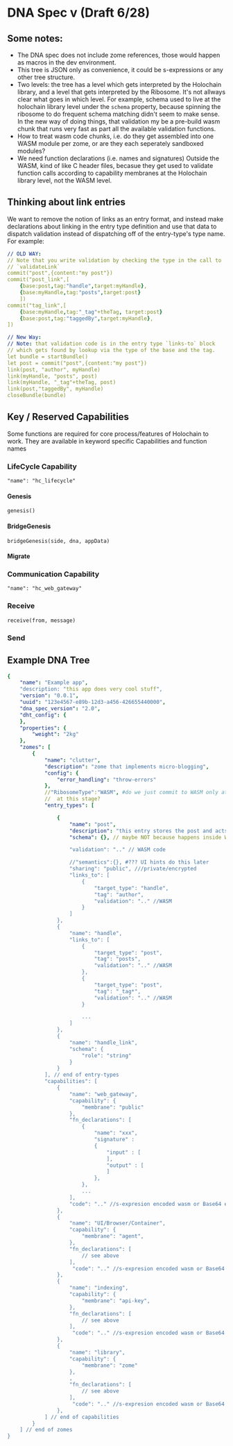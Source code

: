 # DNA Spec v (Draft 6/28)

## Some notes:

- The DNA spec does not include zome references, those would happen as macros in the dev environment.
- This tree is JSON only as convenience, it could be s-expressions or any other tree structure.
- Two levels: the tree has a level which gets interpreted by the Holochain library, and a level that gets interpreted by the Ribosome.  It's not allways clear what goes in which level.  For example, schema used to live at the holochain library level under the `schema` property, because spinning the ribosome to do frequent schema matching didn't seem to make sense.  In the new way of doing things, that validation my be a pre-build wasm chunk that runs very fast as part all the available validation functions.
- How to treat wasm code chunks, i.e. do they get assembled into one WASM module per zome, or are they each seperately sandboxed modules?
- We need function declarations (i.e. names and signatures) Outside the WASM, kind of like C header files, becasue they get used to validate function calls according to capability membranes at the Holochain library level, not the WASM level.

## Thinking about link entries

We want to remove the notion of links as an entry format, and instead make declarations about linking in the entry type definition and use that data to dispatch validation instead of dispatching off of the entry-type's type name.  For example:

``` yaml
// OLD WAY:
// Note that you write validation by checking the type in the call to
// `validateLink`
commit("post",{content:"my post"})
commit("post_link",[
    {base:post,tag:"handle",target:myHandle},
    {base:myHandle,tag:"posts",target:post}
    ])
commit("tag_link",[
    {base:myHandle,tag:"_tag"+theTag, target:post}
    {base:post,tag:"taggedBy",target:myHandle},
])

// New Way:
// Note: that validation code is in the entry type `links-to` block
// which gets found by lookup via the type of the base and the tag.
let bundle = startBundle()
let post = commit("post",{content:"my post"})
link(post, "author", myHandle)
link(myHandle, "posts", post)
link(myHandle, "_tag"+theTag, post)
link(post,"taggedBy", myHandle)
closeBundle(bundle)
```

## Key / Reserved Capabilities

Some functions are required for core process/features of Holochain to work.
They are available in keyword specific Capabilities and function names

### LifeCycle Capability

`"name": "hc_lifecycle"`

#### Genesis
`genesis()`

#### BridgeGenesis
`bridgeGenesis(side, dna, appData)`

#### Migrate

### Communication Capability

`"name": "hc_web_gateway"`

### Receive
`receive(from, message)`
### Send


## Example DNA Tree

``` yaml
{
    "name": "Example app",
    "description: "this app does very cool stuff",
    "version": "0.0.1",
    "uuid": "123e4567-e89b-12d3-a456-426655440000",
    "dna_spec_version": "2.0",
    "dht_config": {
    },
    "properties": {
        "weight": "2kg"
    },
    "zomes": [
        {
            "name": "clutter",
            "description": "zome that implements micro-blogging",
            "config": {
                "error_handling": "throw-errors"
            },
            //"RibosomeType":"WASM", #do we just commit to WASM only at
            //  at this stage?
            "entry_types": [

                {
                    "name": "post",
                    "description": "this entry stores the post and acts as a base for links back to the author",
                    "schema": {}, // maybe NOT because happens inside WASM validations and it's fast enought.

                    "validation": ".." // WASM code

                    //"semantics":{}, #??? UI hints do this later
                    "sharing": "public", ///private/encrypted
                    "links_to": [
                        {
                            "target_type": "handle",
                            "tag": "author",
                            "validation": ".." //WASM
                        }
                    ]
                },
                {
                    "name": "handle",
                    "links_to": [
                        {
                            "target_type": "post",
                            "tag": "posts",
                            "validation": ".." //WASM
                        },
                        {
                            "target_type": "post",
                            "tag": "_tag*",
                            "validation": ".." //WASM
                        }

                        ...
                    ]
                },
                {
                    "name": "handle_link",
                    "schema": {
                        "role": "string"
                    }
                }
            ], // end of entry-types
            "capabilities": [
                {
                    "name": "web_gateway",
                    "capability": {
                        "membrane": "public"
                    },
                    "fn_declarations": [
                        {
                            "name": "xxx",
                            "signature" :
                            {
                                "input" : [
                                ],
                                "output" : [
                                ]
                            },
                        },
                        ...
                    ],
                    "code": ".." //s-expresion encoded wasm or Base64 encoded WASM bytecode
                },
                {
                    "name": "UI/Browser/Container",
                    "capability": {
                        "membrane": "agent",
                    },
                    "fn_declarations": [
                        // see above
                    ],
                     "code": ".." //s-expresion encoded wasm or Base64 encoded WASM bytecode
                },
                {
                    "name": "indexing",
                    "capability": {
                        "membrane": "api-key",
                    },
                    "fn_declarations": [
                        // see above
                    ],
                     "code": ".." //s-expresion encoded wasm or Base64 encoded WASM bytecode
                },
                {
                    "name": "library",
                    "capability": {
                        "membrane": "zome"
                    },
                    ,
                    "fn_declarations": [
                        // see above
                    ],
                     "code": ".." //s-expresion encoded wasm or Base64 encoded WASM bytecode
                },
            ] // end of capabilities
        }
    ] // end of zomes
}
```
